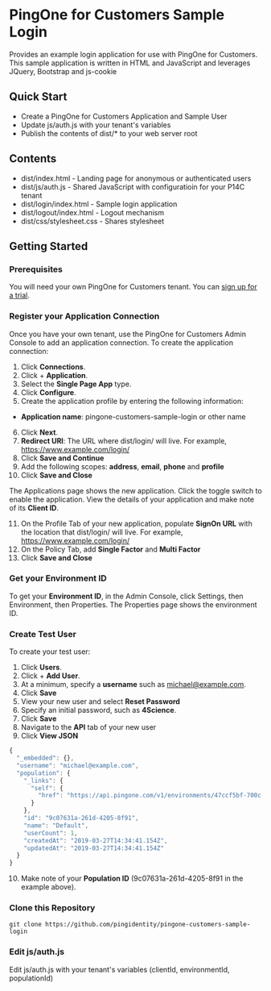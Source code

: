 # PingOne for Customers Sample Login
Provides an example login application for use with PingOne for Customers.  This sample application is written in HTML and JavaScript and leverages JQuery, Bootstrap and js-cookie

## Quick Start

* Create a PingOne for Customers Application and Sample User
* Update js/auth.js with your tenant's variables
* Publish the contents of dist/* to your web server root

## Contents

* dist/index.html         - Landing page for anonymous or authenticated users
* dist/js/auth.js         - Shared JavaScript with configuratioin for your P14C tenant
* dist/login/index.html   - Sample login application
* dist/logout/index.html  - Logout mechanism
* dist/css/stylesheet.css - Shares stylesheet

## Getting Started

### Prerequisites
You will need your own PingOne for Customers tenant.  You can [sign up for a trial](https://developer.pingidentity.com/).

### Register your Application Connection
Once you have your own tenant, use the PingOne for Customers Admin Console to add an application connection. To create the application connection:

1. Click **Connections**.
2. Click + **Application**.
3. Select the **Single Page App** type.
4. Click **Configure**.
5. Create the application profile by entering the following information:
* **Application name**: pingone-customers-sample-login or other name
6. Click **Next**.
7. **Redirect URI**: The URL where dist/login/ will live.  For example, https://www.example.com/login/
8. Click **Save and Continue**
9. Add the following scopes: **address**, **email**, **phone** and **profile**
10. Click **Save and Close**

The Applications page shows the new application.  Click the toggle switch to enable the application.  View the details of your application and make note of its **Client ID**.

11. On the Profile Tab of your new application, populate **SignOn URL** with the location that dist/login/ will live.  For example, https://www.example.com/login/
12. On the Policy Tab, add **Single Factor** and **Multi Factor**
12. Click **Save and Close**

### Get your Environment ID
To get your **Environment ID**, in the Admin Console, click Settings, then Environment, then Properties. The Properties page shows the environment ID.

### Create Test User
To create your test user:

1. Click **Users**.
2. Click + **Add User**.
3. At a minimum, specify a **username** such as michael@example.com.
4. Click **Save**
5. View your new user and select **Reset Password**
6. Specify an initial password, such as **4Science**.
7. Click **Save**
8. Navigate to the **API** tab of your new user
9. Click **View JSON**

```javascript
{
  "_embedded": {},
  "username": "michael@example.com",
  "population": {
    "_links": {
      "self": {
        "href": "https://api.pingone.com/v1/environments/47ccf5bf-700c-4933-acd5/populations/9c07631a-261d-4205-8f91"
      }
    },
    "id": "9c07631a-261d-4205-8f91",
    "name": "Default",
    "userCount": 1,
    "createdAt": "2019-03-27T14:34:41.154Z",
    "updatedAt": "2019-03-27T14:34:41.154Z"
  }
}
```

10. Make note of your **Population ID** (9c07631a-261d-4205-8f91 in the example above).

### Clone this Repository
```
git clone https://github.com/pingidentity/pingone-customers-sample-login
```

### Edit js/auth.js

Edit js/auth.js with your tenant's variables (clientId, environmentId, populationId)